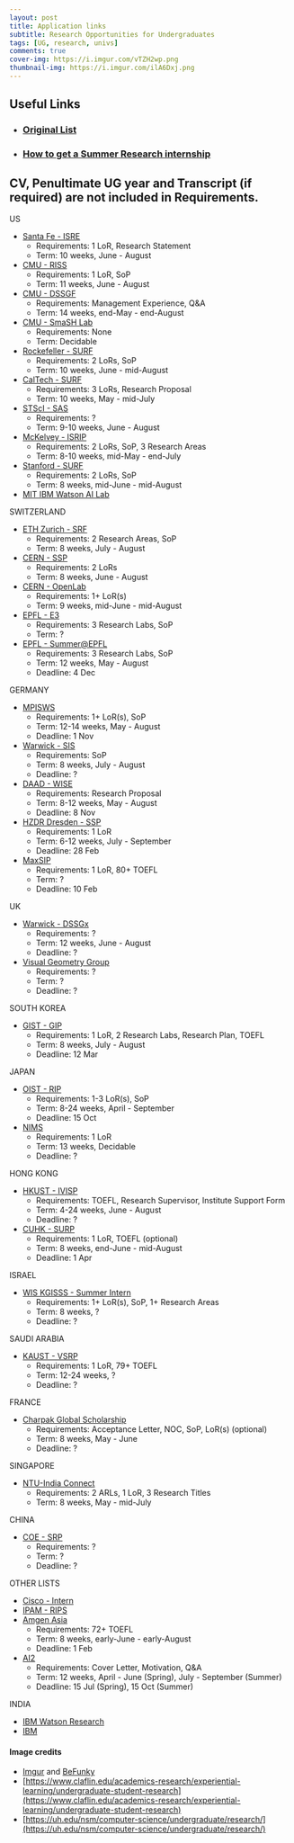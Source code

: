 ```yaml
---
layout: post
title: Application links
subtitle: Research Opportunities for Undergraduates
tags: [UG, research, univs]
comments: true
cover-img: https://i.imgur.com/vTZH2wp.png
thumbnail-img: https://i.imgur.com/ilA6Dxj.png
---
```


## Useful Links
  * ### [Original List](https://github.com/himahuja/Research-Internships-for-Undergraduates/blob/master/README.md)
  * ### [How to get a Summer Research internship](http://marianlonga.com/how-to-get-a-summer-research-internship/)

## CV, Penultimate UG year and Transcript (if required) are not included in Requirements.

US

  * [Santa Fe - ISRE](https://www.santafe.edu/engage/learn/programs/undergraduate-complexity-research)
    - Requirements: 1 LoR, Research Statement
    - Term: 10 weeks, June - August
  * [CMU - RISS](https://riss.ri.cmu.edu/)
    - Requirements: 1 LoR, SoP
    - Term: 11 weeks, June - August
  * [CMU - DSSGF](https://www.dssgfellowship.org/)
    - Requirements: Management Experience, Q&A
    - Term: 14 weeks, end-May - end-August
  * [CMU - SmaSH Lab](https://smashlab.io/)
    - Requirements: None
    - Term: Decidable
  * [Rockefeller - SURF](https://www.rockefeller.edu/education-and-training/surf/)
    - Requirements: 2 LoRs, SoP
    - Term: 10 weeks, June - mid-August
  * [CalTech - SURF](https://sfp.caltech.edu/undergraduate-research/programs/surf/application_information)
    - Requirements: 3 LoRs, Research Proposal
    - Term: 10 weeks, May - mid-July
  * [STScI - SAS](http://www.stsci.edu/opportunities/space-astronomy-summer-program)
    - Requirements: ?
    - Term: 9-10 weeks, June - August
  * [McKelvey - ISRIP](https://engineering.wustl.edu/academics/undergraduate-research/international-student-research-internship-program.html)
    - Requirements: 2 LoRs, SoP, 3 Research Areas
    - Term: 8-10 weeks, mid-May - end-July
  * [Stanford - SURF](https://engineering.stanford.edu/students-academics/equity-and-inclusion-initiatives/prospective-graduate-programs/summer)
    - Requirements: 2 LoRs, SoP
    - Term: 8 weeks, mid-June - mid-August
  * [MIT IBM Watson AI Lab](https://mitibmwatsonailab.mit.edu/about/contact/)

SWITZERLAND

  * [ETH Zurich - SRF](https://www.inf.ethz.ch/studies/summer-research-fellowship.html)
    - Requirements: 2 Research Areas, SoP
    - Term: 8 weeks, July - August
  * [CERN - SSP](https://careers.cern/summer)
    - Requirements: 2 LoRs
    - Term: 8 weeks, June - August
  * [CERN - OpenLab](https://openlab.cern/education)
    - Requirements: 1+ LoR(s)
    - Term: 9 weeks, mid-June - mid-August
  * [EPFL - E3](https://eee.epfl.ch/)
    - Requirements: 3 Research Labs, SoP
    - Term: ?
  * [EPFL - Summer@EPFL](https://summer.epfl.ch/)
    - Requirements: 3 Research Labs, SoP
    - Term: 12 weeks, May - August
    - Deadline: 4 Dec

GERMANY
  
  * [MPISWS](https://www.cis.mpg.de/internships/)
    - Requirements: 1+ LoR(s), SoP
    - Term: 12-14 weeks, May - August
    - Deadline: 1 Nov
  * [Warwick - SIS](https://warwick.ac.uk/fac/sci/statistics/research/internships/)
    - Requirements: SoP
    - Term: 8 weeks, July - August
    - Deadline: ?
  * [DAAD - WISE](https://www2.daad.de/deutschland/stipendium/datenbank/en/21148-scholarship-database/?detail=50015295)
    - Requirements: Research Proposal
    - Term: 8-12 weeks, May - August
    - Deadline: 8 Nov
  * [HZDR Dresden - SSP](https://www.hzdr.de/db/Cms?pOid=34387&pNid=2519)
    - Requirements: 1 LoR
    - Term: 6-12 weeks, July - September
    - Deadline: 28 Feb
  * [MaxSIP](https://imprs-ls.opencampus.net/en/maxsip_application_info)
    - Requirements: 1 LoR, 80+ TOEFL
    - Term: ?
    - Deadline: 10 Feb

UK

  * [Warwick - DSSGx](https://warwick.ac.uk/research/data-science/warwick-data/dssgx/)
    - Requirements: ?
    - Term: 12 weeks, June - August
    - Deadline: ?
  * [Visual Geometry Group](https://www.robots.ox.ac.uk/~vgg/jobs.html)
    - Requirements: ?
    - Term: ?
    - Deadline: ? 

SOUTH KOREA

  * [GIST - GIP](https://www.gist.ac.kr/en/html/sub07/0702.html)
    - Requirements: 1 LoR, 2 Research Labs, Research Plan, TOEFL
    - Term: 8 weeks, July - August
    - Deadline: 12 Mar

JAPAN

  * [OIST - RIP](https://admissions.oist.jp/apply-research-internship)
    - Requirements: 1-3 LoR(s), SoP
    - Term: 8-24 weeks, April - September
    - Deadline: 15 Oct
  * [NIMS](https://www.nims.go.jp/eng/hr-development/internship.html)
    - Requirements: 1 LoR
    - Term: 13 weeks, Decidable
    - Deadline: ?
  
HONG KONG

  * [HKUST - IVISP](https://pg.ust.hk/ivisp)
    - Requirements: TOEFL, Research Supervisor, Institute Support Form
    - Term: 4-24 weeks, June - August
    - Deadline: ?
  * [CUHK - SURP](http://www.summer.cuhk.edu.hk/surp/)
    - Requirements: 1 LoR, TOEFL (optional)
    - Term: 8 weeks, end-June - mid-August
    - Deadline: 1 Apr

ISRAEL

  * [WIS KGISSS - Summer Intern](https://www.weizmann.ac.il/feinberg/admissions/kupcinet-getz-international-summer-school/about-program-0)
    - Requirements: 1+ LoR(s), SoP, 1+ Research Areas
    - Term: 8 weeks, ?
    - Deadline: ?

SAUDI ARABIA

  * [KAUST - VSRP](https://vsrp.kaust.edu.sa/internship/search)
    - Requirements: 1 LoR, 79+ TOEFL
    - Term: 12-24 weeks, ?
    - Deadline: ?

FRANCE

  * [Charpak Global Scholarship](https://www.inde.campusfrance.org/charpak-lab-scholarship)
    - Requirements: Acceptance Letter, NOC, SoP, LoR(s) (optional)
    - Term: 8 weeks, May - June
    - Deadline: ?

SINGAPORE

  * [NTU-India Connect](https://www.ntu.edu.sg/education/student-exchanges/india-connect@ntu)
    - Requirements: 2 ARLs, 1 LoR, 3 Research Titles
    - Term: 8 weeks, May - mid-July

CHINA

  * [COE - SRP](https://eng-en.site.nthu.edu.tw/p/412-1060-3215.php)
    - Requirements: ?
    - Term: ?
    - Deadline: ?

OTHER LISTS

  * [Cisco - Intern](https://jobs.cisco.com/jobs/SearchJobs/?21180=%5B165%5D&21180_format=6022&listFilterMode=1)
  * [IPAM - RIPS](http://www.ipam.ucla.edu/programs/student-research-programs/)
  * [Amgen Asia](https://amgenscholars.com/asia-program)
    - Requirements: 72+ TOEFL
    - Term: 8 weeks, early-June - early-August
    - Deadline: 1 Feb
  * [AI2](https://allenai.org/careers?title=Research+Internship&title=Engineering+Internship#current-openings)
    - Requirements: Cover Letter, Motivation, Q&A
    - Term: 12 weeks, April - June (Spring), July - September (Summer)
    - Deadline: 15 Jul (Spring), 15 Oct (Summer)

INDIA

  * [IBM Watson Research](https://researcher.watson.ibm.com/researcher/view_group_subpage.php?id=8101)
  * [IBM](https://research.ibm.com/collaborate?lnk=hpmex_bure_inen&lnk2=learn#overview)

#### Image credits
- [Imgur](https://imgur.com/) and [BeFunky](https://www.befunky.com/dashboard/)
- [https://www.claflin.edu/academics-research/experiential-learning/undergraduate-student-research](https://www.claflin.edu/academics-research/experiential-learning/undergraduate-student-research)
- [https://uh.edu/nsm/computer-science/undergraduate/research/](https://uh.edu/nsm/computer-science/undergraduate/research/)